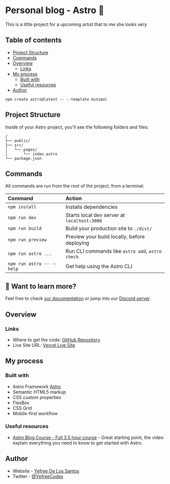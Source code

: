 # Personal blog - Astro 🚀

This is a little project for a upcoming artist that to me she looks very

## Table of contents

- [Project Structure](#project-structure)
- [Commands](#commands)
- [Overview](#overview)
  - [Links](#links)
- [My process](#my-process)
  - [Built with](#built-with)
  - [Useful resources](#useful-resources)
- [Author](#author)

```
npm create astro@latest -- --template minimal
```

## Project Structure

Inside of your Astro project, you'll see the following folders and files:

```
/
├── public/
├── src/
│   └── pages/
│       └── index.astro
└── package.json
```

## Commands

All commands are run from the root of the project, from a terminal:

| Command                   | Action                                           |
| :------------------------ | :----------------------------------------------- |
| `npm install`             | Installs dependencies                            |
| `npm run dev`             | Starts local dev server at `localhost:3000`      |
| `npm run build`           | Build your production site to `./dist/`          |
| `npm run preview`         | Preview your build locally, before deploying     |
| `npm run astro ...`       | Run CLI commands like `astro add`, `astro check` |
| `npm run astro -- --help` | Get help using the Astro CLI                     |

## 👀 Want to learn more?

Feel free to check [our documentation](https://docs.astro.build) or jump into our [Discord server](https://astro.build/chat).

## Overview

### Links

- Where to get the code: [GitHub Repository](https://github.com/yefreescoding/you-me-blog.git)
- Live Site URL: [Vercel Live Site](https://you-me-blog.vercel.app/)

## My process

### Built with

- Astro Framework [Astro](https://astro.build/)
- Semantic HTML5 markup
- CSS custom properties
- FlexBox
- CSS Grid
- Mobile-first workflow

### Useful resources

- [Astro Blog Course - Full 3.5 hour course](https://youtu.be/6XzyobQYQVQ) - Great starting point, the video explain everything you need to know to get started with Astro.

## Author

- Website - [Yefree De Los Santos](https://github.com/yefreescoding)
- Twitter - [@YefreeCodes](https://twitter.com/YefreeCodes)
